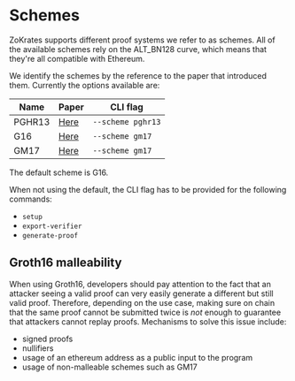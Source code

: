 # Schemes

ZoKrates supports different proof systems we refer to as schemes. All of the available schemes rely on the ALT_BN128 curve, which means that they're all compatible with Ethereum.

We identify the schemes by the reference to the paper that introduced them. Currently the options available are:

| Name | Paper | CLI flag |
| ---- | ----- | -------- |
| PGHR13 | [Here](https://eprint.iacr.org/2013/279) | `--scheme pghr13` |
| G16 | [Here](https://eprint.iacr.org/2016/260) | `--scheme gm17` |
| GM17 | [Here](https://eprint.iacr.org/2017/540) | `--scheme gm17` |

The default scheme is G16.

When not using the default, the CLI flag has to be provided for the following commands:
- `setup`
- `export-verifier`
- `generate-proof`

## Groth16 malleability

When using Groth16, developers should pay attention to the fact that an attacker seeing a valid proof can very easily generate a different but still valid proof. Therefore, depending on the use case, making sure on chain that the same proof cannot be submitted twice is *not* enough to guarantee that attackers cannot replay proofs. Mechanisms to solve this issue include:
- signed proofs
- nullifiers
- usage of an ethereum address as a public input to the program
- usage of non-malleable schemes such as GM17